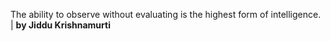 The ability to observe without evaluating is the highest form of intelligence. | **by Jiddu Krishnamurti**